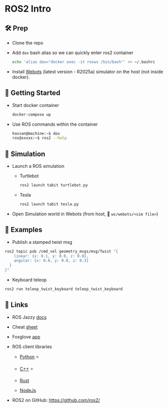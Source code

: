 # ROS2 Intro



## 🛠️ Prep 

- Clone the repo

- Add `dox` bash alias so we can quickly enter ros2 container

  ```bash
  echo 'alias dox="docker exec -it rosws /bin/bash"' >> ~/.bashrc
  ```

- Install [Webots](https://cyberbotics.com/#download) (latest version - R2025a) simulator on the host (not inside docker). 

  

## :rocket: Getting Started

- Start docker container

  ```bash
  docker-compose up
  ```

- Use ROS commands within the container

  ```bash
  hassan@machine:~$ dox
  ros@xxxxx:~$ ros2 --help
  ```

  

## 🤖 Simulation

- Launch a ROS simulation

    - Turtlebot
      ```bash
      ros2 launch tabit turtlebot.py
      ```

    - Tesla
      ```bash
      ros2 launch tabit tesla.py
      ```


- Open Simulation world in Webots (from host, :file_folder: `ws/webots/<sim file>`)



## 📌 Examples

- Publish a stamped twist msg

```bash
ros2 topic pub /cmd_vel geometry_msgs/msg/Twist "{
    linear: {x: 0.1, y: 0.0, z: 0.0},
    angular: {x: 0.0, y: 0.0, z: 0.3}
  }
}"
```



- Keyboard teleop

```bash
ros2 run teleop_twist_keyboard teleop_twist_keyboard
```




## :link: Links

- ROS Jazzy [docs](https://docs.ros.org/en/jazzy) 

- Cheat [sheet](cheat_sheet.md)

- Foxglove [app](https://app.foxglove.dev)

- ROS client libraries 

    - [Python](https://docs.ros.org/en/jazzy/p/rclpy/) :star:

    - [C++](https://docs.ros.org/en/jazzy/p/rclcpp/) :star:
    
    - [Rust](https://github.com/adnanademovic/rosrust)
    
    - [NodeJs](https://github.com/RobotWebTools/rclnodejs)
    
- ROS2 on GitHub: https://github.com/ros2/

